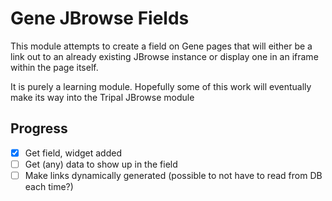 # Gene JBrowse Fields
This module attempts to create a field on Gene pages that will either be a link out to an already existing JBrowse instance or display one in an iframe within the page itself.

It is purely a learning module. Hopefully some of this work will eventually make its way into the Tripal JBrowse module

## Progress
 - [x] Get field, widget added
 - [ ] Get (any) data to show up in the field
 - [ ] Make links dynamically generated (possible to not have to read from DB each time?)